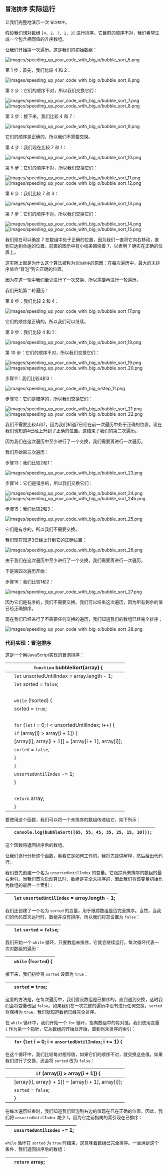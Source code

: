 ## `冒泡排序` 实际运行

让我们完整地演示一次 `冒泡排序`。

假设我们想对数组 `[4, 2, 7, 1, 3]` 进行排序。它目前的顺序不对，我们希望生成一个包含相同值的升序数组。

让我们开始第一次遍历。这是我们的初始数组：

![images/speeding_up_your_code_with_big_o/bubble_sort_5.png](images/speeding_up_your_code_with_big_o/bubble_sort_5.png)

第 1 步：首先，我们比较 4 和 2：

![images/speeding_up_your_code_with_big_o/bubble_sort_6.png](images/speeding_up_your_code_with_big_o/bubble_sort_6.png)

第 2 步：它们的顺序不对，所以我们交换它们：

![images/speeding_up_your_code_with_big_o/bubble_sort_7.png](images/speeding_up_your_code_with_big_o/bubble_sort_7.png)![images/speeding_up_your_code_with_big_o/bubble_sort_8.png](images/speeding_up_your_code_with_big_o/bubble_sort_8.png)

第 3 步：接下来，我们比较 4 和 7：

![images/speeding_up_your_code_with_big_o/bubble_sort_9.png](images/speeding_up_your_code_with_big_o/bubble_sort_9.png)

它们的顺序是正确的，所以我们不需要交换。

第 4 步：我们现在比较 7 和 1：

![images/speeding_up_your_code_with_big_o/bubble_sort_10.png](images/speeding_up_your_code_with_big_o/bubble_sort_10.png)

第 5 步：它们的顺序不对，所以我们交换它们：

![images/speeding_up_your_code_with_big_o/bubble_sort_11.png](images/speeding_up_your_code_with_big_o/bubble_sort_11.png)![images/speeding_up_your_code_with_big_o/bubble_sort_12.png](images/speeding_up_your_code_with_big_o/bubble_sort_12.png)

第 6 步：我们比较 7 和 3：

![images/speeding_up_your_code_with_big_o/bubble_sort_13.png](images/speeding_up_your_code_with_big_o/bubble_sort_13.png)

第 7 步：它们的顺序不对，所以我们交换它们：

![images/speeding_up_your_code_with_big_o/bubble_sort_14.png](images/speeding_up_your_code_with_big_o/bubble_sort_14.png)![images/speeding_up_your_code_with_big_o/bubble_sort_15.png](images/speeding_up_your_code_with_big_o/bubble_sort_15.png)

我们现在可以确定 7 在数组中处于正确的位置，因为我们一直将它向右移动，直到它达到合适的位置。前面的图示中有小线条围绕着 7，以表明 7 确实在正确的位置上。

这实际上就是为什么这个算法被称为`冒泡排序`的原因：在每次遍历中，最大的未排序值会“冒泡”到它正确的位置。

因为在这一轮中我们至少进行了一次交换，所以需要再进行一轮遍历。

我们开始第二轮遍历：

第 8 步：我们比较 2 和 4：

![images/speeding_up_your_code_with_big_o/bubble_sort_17.png](images/speeding_up_your_code_with_big_o/bubble_sort_17.png)

它们的顺序是正确的，所以我们可以继续。

第 9 步：我们比较 4 和 1：

![images/speeding_up_your_code_with_big_o/bubble_sort_18.png](images/speeding_up_your_code_with_big_o/bubble_sort_18.png)

第 10 步：它们的顺序不对，所以我们交换它们：

![images/speeding_up_your_code_with_big_o/bubble_sort_19.png](images/speeding_up_your_code_with_big_o/bubble_sort_19.png)![images/speeding_up_your_code_with_big_o/bubble_sort_20.png](images/speeding_up_your_code_with_big_o/bubble_sort_20.png)

步骤11：我们比较4和3：

![images/speeding_up_your_code_with_big_o/step_11.png](images/speeding_up_your_code_with_big_o/step_11.png)

步骤12：它们是错序的，所以我们交换它们：

![images/speeding_up_your_code_with_big_o/bubble_sort_21.png](images/speeding_up_your_code_with_big_o/bubble_sort_21.png)![images/speeding_up_your_code_with_big_o/bubble_sort_22.png](images/speeding_up_your_code_with_big_o/bubble_sort_22.png)

我们不需要比较4和7，因为我们知道7已经在前一次遍历中处于正确的位置。现在我们也知道4已经上升到了正确的位置。这结束了我们的第二次遍历。

因为我们在这次遍历中至少进行了一个交换，我们需要再进行一次遍历。

我们开始第三次遍历：

步骤13：我们比较2和1：

![images/speeding_up_your_code_with_big_o/bubble_sort_23.png](images/speeding_up_your_code_with_big_o/bubble_sort_23.png)

步骤14：它们是错序的，所以我们交换它们：

![images/speeding_up_your_code_with_big_o/bubble_sort_24.png](images/speeding_up_your_code_with_big_o/bubble_sort_24.png)![images/speeding_up_your_code_with_big_o/bubble_sort_24b.png](images/speeding_up_your_code_with_big_o/bubble_sort_24b.png)

步骤15：我们比较2和3：

![images/speeding_up_your_code_with_big_o/bubble_sort_25.png](images/speeding_up_your_code_with_big_o/bubble_sort_25.png)

它们是有序的，所以我们不需要交换。

我们现在知道3已经上升到它的正确位置：

![images/speeding_up_your_code_with_big_o/bubble_sort_26.png](images/speeding_up_your_code_with_big_o/bubble_sort_26.png)

由于我们在这次遍历中至少进行了一个交换，我们需要再进行一次遍历。

于是第四次遍历开始：

步骤16：我们比较1和2：

![images/speeding_up_your_code_with_big_o/bubble_sort_27.png](images/speeding_up_your_code_with_big_o/bubble_sort_27.png)

因为它们是有序的，我们不需要交换。我们可以结束这次遍历，因为所有剩余的值已经正确排序。

现在我们已经进行了不需要任何交换的遍历，我们知道我们的数组已经完全排序：

![images/speeding_up_your_code_with_big_o/bubble_sort_28.png](images/speeding_up_your_code_with_big_o/bubble_sort_28.png)

### 代码实现：冒泡排序

这是一个用JavaScript实现的冒泡排序：

| ​  | `function` bubbleSort(array) { |
| --- | --- |
| ​  | `let` unsortedUntilIndex = array.length - 1; |
| ​  | `let` sorted = `false`; |
| ​  |  |
| ​  | `while` (!sorted) { |
| ​  | sorted = `true`; |
| ​  |  |
| ​  | `for` (`let` i = 0; i < unsortedUntilIndex; i++) { |
| ​  | `if` (array[i] > array[i + 1]) { |
| ​  | [array[i], array[i + 1]] = [array[i + 1], array[i]]; |
| ​  | `sorted` = `false`; |
| ​  | } |
| ​  | } |
| ​  | `unsortedUntilIndex` -= 1; |
| ​  | } |
| ​  |  |
| ​  | `return` array; |
| ​  | } |

要使用这个函数，我们可以将一个未排序的数组传递给它，如下所示：

| ​  | `console.log(bubbleSort([65, 55, 45, 35, 25, 15, 10]));` |
| --- | --- |

这个函数将返回排序后的数组。

让我们逐行分析这个函数，看看它是如何工作的。我将先提供解释，然后给出代码行。

我们首先创建一个名为 `unsortedUntilIndex` 的变量。它跟踪尚未排序的数组的最右索引。当我们首次启动算法时，数组是完全未排序的，因此我们将该变量初始化为数组的最后一个索引：

| ​  | `let` `unsortedUntilIndex` = array.length - 1; |
| --- | --- |

我们还创建了一个名为 `sorted` 的变量，用于跟踪数组是否完全排序。当然，当我们的代码首次运行时，数组并没有排序，所以我们将其设置为 `false`：

| ​  | `let` `sorted` = `false`; |
| --- | --- |

我们开始一个 `while` 循环，只要数组未排序，它就会继续运行。每次循环代表一次对数组的遍历：

| ​  | `while` (!`sorted`) { |
| --- | --- |

接下来，我们初步将 `sorted` 设置为 `true`：

| ​  | `sorted` = `true`; |
| --- | --- |

这里的方法是，在每次遍历中，我们假设数组是已排序的，直到遇到交换，这时我们会将变量改回 `false`。如果我们在一次完整的遍历中没有进行任何交换，`sorted` 将保持为 `true`，我们就知道数组已经完全排序。

在 `while` 循环中，我们开始一个 `for` 循环，指向数组中的每对值。我们使用变量 `i` 作为第一个指针，它从数组的开始处开始，直到尚未排序的索引：

| ​  | `for` (`let` i = 0; i < `unsortedUntilIndex`; i += 1) { |
| --- | --- |

在这个循环中，我们比较每对相邻值，如果它们的顺序不对，就交换这些值。如果我们进行了交换，还会将 `sorted` 改为 `false`：

| ​  | `if` (array[i] > array[i + 1]) { |
| --- | --- |
| ​  | [array[i], array[i + 1]] = [array[i + 1], array[i]]; |
| ​  | `sorted` = `false`; |
| ​  | } |

在每次遍历结束时，我们知道我们冒泡到右边的值现在已在正确的位置。因此，我们将 `unsortedUntilIndex` 减少 1，因为它之前指向的索引现在已排序：

| ​  | `unsortedUntilIndex` -= 1; |
| --- | --- |

`while` 循环在 `sorted` 为 `true` 时结束，这意味着数组已完全排序。一旦满足这个条件，我们返回排序后的数组：

| ​  | `return` array; |
| --- | --- |
